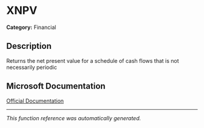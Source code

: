 # XNPV

**Category:** Financial

## Description
Returns the net present value for a schedule of cash flows that is not necessarily periodic

## Microsoft Documentation
[Official Documentation](https://support.microsoft.com//en-us/office/xnpv-function-1b42bbf6-370f-4532-a0eb-d67c16b664b7)

---
*This function reference was automatically generated.*

